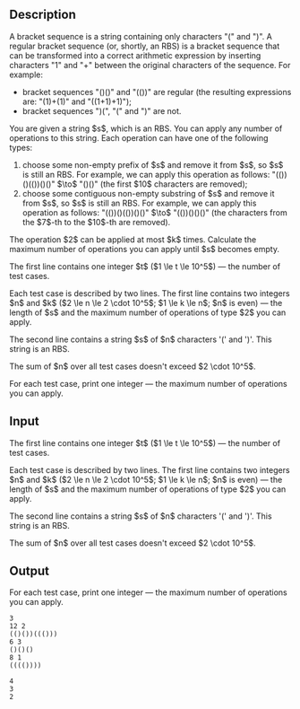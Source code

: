 ## Description

<div><p>A bracket sequence is a string containing only characters "<span class="tex-font-style-tt">(</span>" and "<span class="tex-font-style-tt">)</span>". A regular bracket sequence (or, shortly, an RBS) is a bracket sequence that can be transformed into a correct arithmetic expression by inserting characters "<span class="tex-font-style-tt">1</span>" and "<span class="tex-font-style-tt">+</span>" between the original characters of the sequence. For example:</p><ul> <li> bracket sequences "<span class="tex-font-style-tt">()()</span>" and "<span class="tex-font-style-tt">(())</span>" are regular (the resulting expressions are: "<span class="tex-font-style-tt">(1)+(1)</span>" and "<span class="tex-font-style-tt">((1+1)+1)</span>"); </li><li> bracket sequences "<span class="tex-font-style-tt">)(</span>", "<span class="tex-font-style-tt">(</span>" and "<span class="tex-font-style-tt">)</span>" are not. </li></ul><p>You are given a string $s$, which is an RBS. You can apply any number of operations to this string. Each operation can have one of the following types:</p><ol> <li> choose some non-empty prefix of $s$ and remove it from $s$, so $s$ is still an RBS. For example, we can apply this operation as follows: "<span class="tex-font-style-tt"><span class="tex-font-style-bf">(())()(())</span>()()</span>" $\to$ "<span class="tex-font-style-tt">()()</span>" (the first $10$ characters are removed); </li><li> choose some <span class="tex-font-style-bf">contiguous</span> non-empty substring of $s$ and remove it from $s$, so $s$ is still an RBS. For example, we can apply this operation as follows: "<span class="tex-font-style-tt">(())()<span class="tex-font-style-bf">(())</span>()()</span>" $\to$ "<span class="tex-font-style-tt">(())()()()</span>" (the characters from the $7$-th to the $10$-th are removed). </li></ol><p>The operation $2$ can be applied at most $k$ times. Calculate the maximum number of operations you can apply until $s$ becomes empty.</p></div><div class="input-specification"><p>The first line contains one integer $t$ ($1 \le t \le 10^5$) — the number of test cases.</p><p>Each test case is described by two lines. The first line contains two integers $n$ and $k$ ($2 \le n \le 2 \cdot 10^5$; $1 \le k \le n$; $n$ is even) — the length of $s$ and the maximum number of operations of type $2$ you can apply.</p><p>The second line contains a string $s$ of $n$ characters '<span class="tex-font-style-tt">(</span>' and '<span class="tex-font-style-tt">)</span>'. This string is an RBS.</p><p>The sum of $n$ over all test cases doesn't exceed $2 \cdot 10^5$.</p></div><div class="output-specification"><p>For each test case, print one integer — the maximum number of operations you can apply.</p></div>

## Input

<p>The first line contains one integer $t$ ($1 \le t \le 10^5$) — the number of test cases.</p><p>Each test case is described by two lines. The first line contains two integers $n$ and $k$ ($2 \le n \le 2 \cdot 10^5$; $1 \le k \le n$; $n$ is even) — the length of $s$ and the maximum number of operations of type $2$ you can apply.</p><p>The second line contains a string $s$ of $n$ characters '<span class="tex-font-style-tt">(</span>' and '<span class="tex-font-style-tt">)</span>'. This string is an RBS.</p><p>The sum of $n$ over all test cases doesn't exceed $2 \cdot 10^5$.</p>

## Output

<p>For each test case, print one integer — the maximum number of operations you can apply.</p>





```input1
3
12 2
(()())((()))
6 3
()()()
8 1
(((())))
```




```output1
4
3
2
```


